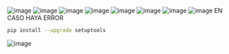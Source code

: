 ![image](https://github.com/rolando1803/Django-REST-Framework-y-React-CRUD---Fazt-code/assets/55965131/3505f5e0-a324-4df4-ba37-63aeee5cbfd2)
![image](https://github.com/rolando1803/Django-REST-Framework-y-React-CRUD---Fazt-code/assets/55965131/bc56932f-c029-46de-aed9-ff216a296e22)
![image](https://github.com/rolando1803/Django-REST-Framework-y-React-CRUD---Fazt-code/assets/55965131/6de979ea-3ba1-46d5-9860-b6a2511ab23c)
![image](https://github.com/rolando1803/Django-REST-Framework-y-React-CRUD---Fazt-code/assets/55965131/5d74455c-511c-4ac4-a1f4-ce90a9d4e350)
![image](https://github.com/rolando1803/Django-REST-Framework-y-React-CRUD---Fazt-code/assets/55965131/24bb5ab8-9f0f-447b-95f5-9c56489d4a1b)
![image](https://github.com/rolando1803/Django-REST-Framework-y-React-CRUD---Fazt-code/assets/55965131/d0072200-daa0-46be-ad00-ddc24f23555b)
![image](https://github.com/rolando1803/Django-REST-Framework-y-React-CRUD---Fazt-code/assets/55965131/2e99a735-9a2a-4e3f-a790-727d9fff11fc)
![image](https://github.com/rolando1803/Django-REST-Framework-y-React-CRUD---Fazt-code/assets/55965131/df7c1626-b859-4bad-828b-81af1dad34f5)
EN CASO HAYA ERROR
```bash
pip install --upgrade setuptools

```
![image](https://github.com/rolando1803/Django-REST-Framework-y-React-CRUD---Fazt-code/assets/55965131/22fbfeb9-753e-49d4-93c8-276abe3f2ea7)
